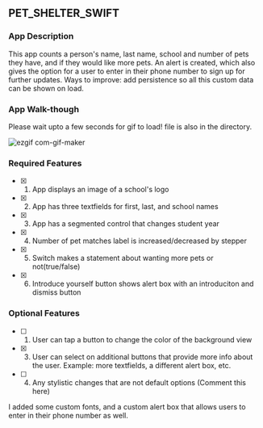 ## PET_SHELTER_SWIFT

### App Description

This app counts a person's name, last name, school and number of pets they have, and if they would like more pets. An alert is created, which also gives the option for
a user to enter in their phone number to sign up for further updates. Ways to improve: add persistence so all this custom data can be shown on load.

### App Walk-though

Please wait upto a few seconds for gif to load! file is also in the directory.

![ezgif com-gif-maker](https://user-images.githubusercontent.com/72812631/214376013-1a71416e-604e-44db-b35f-f5d5393bd842.gif)



### Required Features

- [x] 1. App displays an image of a school's logo
- [x] 2. App has three textfields for first, last, and school names
- [x] 3. App has a segmented control that changes student year
- [x] 4. Number of pet matches label is increased/decreased by stepper
- [x] 5. Switch makes a statement about wanting more pets or not(true/false) 
- [x] 6. Introduce yourself button shows alert box with an introduciton and dismiss button

### Optional Features

- [ ] 1. User can tap a button to change the color of the background view
- [x] 3. User can select on additional buttons that provide more info about the user. Example: more textfields, a different alert box, etc.
- [ ] 4. Any stylistic changes that are not default options (Comment this here)

I added some custom fonts, and a custom alert box that allows users to enter in their phone number as well.
